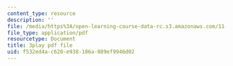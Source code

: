 ```yaml
---
content_type: resource
description: ''
file: /media/https%3A/open-learning-course-data-rc.s3.amazonaws.com/11-601-introduction-to-environmental-policy-and-planning-fall-2016/f532ed4ac620e938106a089ef9946d02_U_sZrNjbj1I.pdf
file_type: application/pdf
resourcetype: Document
title: 3play pdf file
uid: f532ed4a-c620-e938-106a-089ef9946d02
---
```

